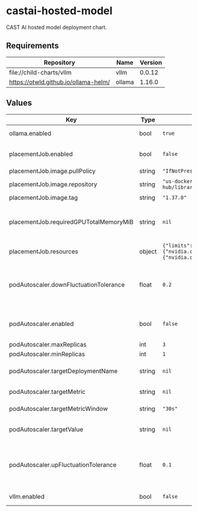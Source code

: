 # castai-hosted-model

CAST AI hosted model deployment chart.

## Requirements

| Repository | Name | Version |
|------------|------|---------|
| file://child-charts/vllm | vllm | 0.0.12  |
| https://otwld.github.io/ollama-helm/ | ollama | 1.16.0  |

## Values

| Key | Type | Default | Description |
|-----|------|---------|-------------|
| ollama.enabled | bool | `true` | Specifies if Ollama model should be deployed |
| placementJob.enabled | bool | `false` | Specifies if a node placement job should be deployed |
| placementJob.image.pullPolicy | string | `"IfNotPresent"` | Image pull policy |
| placementJob.image.repository | string | `"us-docker.pkg.dev/castai-hub/library/busybox"` | The image to use for the job |
| placementJob.image.tag | string | `"1.37.0"` | The image tag |
| placementJob.requiredGPUTotalMemoryMiB | string | `nil` | Total GPU memory MiB (GPU count * GPU memory MiB) of the node that should be provisioned for this job |
| placementJob.resources | object | `{"limits":{"nvidia.com/gpu":1},"requests":{"nvidia.com/gpu":1}}` | Resources for the job |
| podAutoscaler.downFluctuationTolerance | float | `0.2` | which means no scaling down will occur unless the currentMetricValue is less than the targetValue by more than downFluctuationTolerance |
| podAutoscaler.enabled | bool | `false` | Specifies if pod autoscaler should be enabled. It is only relevant for vllm deployments |
| podAutoscaler.maxReplicas | int | `3` | Max number of replicas |
| podAutoscaler.minReplicas | int | `1` | Min number of replicas |
| podAutoscaler.targetDeploymentName | string | `nil` | The name of the vLLM deployment that the pod autoscaler should target |
| podAutoscaler.targetMetric | string | `nil` | The metric to observe for scaling decisions |
| podAutoscaler.targetMetricWindow | string | `"30s"` | Target metric window length |
| podAutoscaler.targetValue | string | `nil` | The threshold value of observed metric to trigger scale up/down decisions |
| podAutoscaler.upFluctuationTolerance | float | `0.1` | which means no scaling up will occur unless the currentMetricValue exceeds the targetValue by more than upFluctuationTolerance |
| vllm.enabled | bool | `false` | Specifies if vLLM model should be deployed |